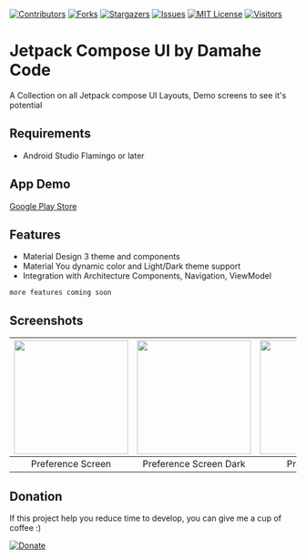 <!-- MARKDOWN LINKS -->
<!-- https://www.markdownguide.org/basic-syntax/#reference-style-links -->
[contributors-shield]: https://img.shields.io/github/contributors/damahecode/Jetpack-Compose-UI.svg?style=for-the-badge
[contributors-url]: https://github.com/damahecode/Jetpack-Compose-UI/graphs/contributors
[forks-shield]: https://img.shields.io/github/forks/damahecode/Jetpack-Compose-UI.svg?style=for-the-badge
[forks-url]: https://github.com/damahecode/Jetpack-Compose-UI/network/members
[stars-shield]: https://img.shields.io/github/stars/damahecode/Jetpack-Compose-UI.svg?style=for-the-badge
[stars-url]: https://github.com/damahecode/Jetpack-Compose-UI/stargazers
[issues-shield]: https://img.shields.io/github/issues/damahecode/Jetpack-Compose-UI.svg?style=for-the-badge
[issues-url]: https://github.com/damahecode/Jetpack-Compose-UI/issues
[license-shield]: https://img.shields.io/github/license/damahecode/Jetpack-Compose-UI.svg?style=for-the-badge
[license-url]: https://github.com/damahecode/Jetpack-Compose-UI/blob/master/LICENSE
[visitor-shield]: https://komarev.com/ghpvc/?username=damahecode&label=Visitors&style=for-the-badge
[visitor-url]: https://github.com/damahecode/Jetpack-Compose-UI

[![Contributors][contributors-shield]][contributors-url]
[![Forks][forks-shield]][forks-url]
[![Stargazers][stars-shield]][stars-url]
[![Issues][issues-shield]][issues-url]
[![MIT License][license-shield]][license-url]
[![Visitors][visitor-shield]][visitor-url]

# Jetpack Compose UI by Damahe Code
A Collection on all Jetpack compose UI Layouts, Demo screens to see it's potential

## Requirements
- Android Studio Flamingo or later

## App Demo
[Google Play Store](https://play.google.com/store/apps/details?id=com.code.damahe.jetpack.compose.ui)

## Features
* Material Design 3 theme and components
* Material You dynamic color and Light/Dark theme support
* Integration with Architecture Components, Navigation, ViewModel

```more features coming soon```

## Screenshots
| <img src="assets/screenshots/preference-screen.png" width="200"/> | <img src="assets/screenshots/preference-screen-dark.png" width="200"/> | <img src="assets/screenshots/profile-screen.png" width="200"/> | <img src="assets/screenshots/template-screen.png" width="200"/> |
|:---:|:---:|:---:|:---:|
| Preference Screen | Preference Screen Dark | Profile Screen | Template Screen |

## Donation
If this project help you reduce time to develop, you can give me a cup of coffee :)

[![Donate](https://www.paypalobjects.com/en_US/i/btn/btn_donateCC_LG.gif)](https://damahecode.blogspot.com/2023/07/donate-to-damahe-code.html)

